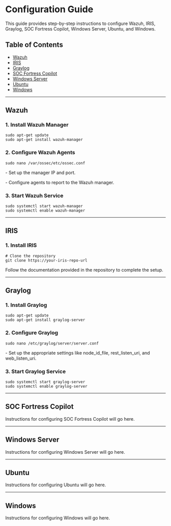 <!DOCTYPE html>
<html lang="en">
<head>
    <meta charset="UTF-8">
    <meta name="viewport" content="width=device-width, initial-scale=1.0">
    
</head>
<body>

<h1>Configuration Guide</h1>
<p>This guide provides step-by-step instructions to configure Wazuh, IRIS, Graylog, SOC Fortress Copilot, Windows Server, Ubuntu, and Windows.</p>

<h2>Table of Contents</h2>
<ul>
    <li><a href="#wazuh">Wazuh</a></li>
    <li><a href="#iris">IRIS</a></li>
    <li><a href="#graylog">Graylog</a></li>
    <li><a href="#soc-fortress-copilot">SOC Fortress Copilot</a></li>
    <li><a href="#windows-server">Windows Server</a></li>
    <li><a href="#ubuntu">Ubuntu</a></li>
    <li><a href="#windows">Windows</a></li>
</ul>

<hr>

<h2 id="wazuh">Wazuh</h2>
<h3>1. Install Wazuh Manager</h3>
<pre><code>sudo apt-get update
sudo apt-get install wazuh-manager
</code></pre>

<h3>2. Configure Wazuh Agents</h3>
<pre><code>sudo nano /var/ossec/etc/ossec.conf
</code></pre>
<p>- Set up the manager IP and port.</p>
<p>- Configure agents to report to the Wazuh manager.</p>

<h3>3. Start Wazuh Service</h3>
<pre><code>sudo systemctl start wazuh-manager
sudo systemctl enable wazuh-manager
</code></pre>

<hr>

<h2 id="iris">IRIS</h2>
<h3>1. Install IRIS</h3>
<pre><code># Clone the repository
git clone https://your-iris-repo-url
</code></pre>
<p>Follow the documentation provided in the repository to complete the setup.</p>

<hr>

<h2 id="graylog">Graylog</h2>
<h3>1. Install Graylog</h3>
<pre><code>sudo apt-get update
sudo apt-get install graylog-server
</code></pre>

<h3>2. Configure Graylog</h3>
<pre><code>sudo nano /etc/graylog/server/server.conf
</code></pre>
<p>- Set up the appropriate settings like node_id_file, rest_listen_uri, and web_listen_uri.</p>

<h3>3. Start Graylog Service</h3>
<pre><code>sudo systemctl start graylog-server
sudo systemctl enable graylog-server
</code></pre>

<hr>

<h2 id="soc-fortress-copilot">SOC Fortress Copilot</h2>
<p>Instructions for configuring SOC Fortress Copilot will go here.</p>

<hr>

<h2 id="windows-server">Windows Server</h2>
<p>Instructions for configuring Windows Server will go here.</p>

<hr>

<h2 id="ubuntu">Ubuntu</h2>
<p>Instructions for configuring Ubuntu will go here.</p>

<hr>

<h2 id="windows">Windows</h2>
<p>Instructions for configuring Windows will go here.</p>

</body>
</html>

